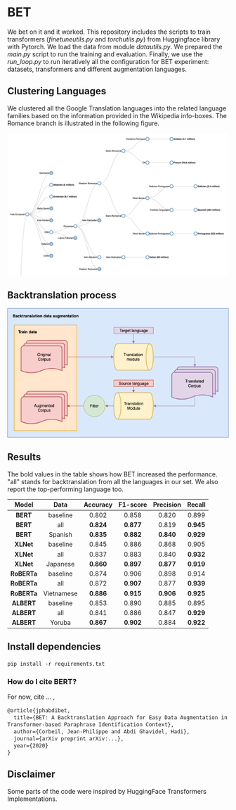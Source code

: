 # BET

We bet on it and it worked. This repository includes the scripts to train transformers (_finetuneutils.py_ and _torchutils.py_) from Huggingface library with Pytorch.
We load the data from module _datautils.py_. We prepared the _main.py_ script to run the training and evaluation.
Finally, we use the _run_loop.py_ to run iteratively all the configuration for BET experiment:
datasets, transformers and different augmentation languages.

## Clustering Languages 

We clustered all the Google Translation languages into the related language families based on the information provided in the Wikipedia info-boxes. The Romance branch is illustrated in the following figure.

![Romance Languages](img/language_family_tree.png) 


## Backtranslation process
![backtranslation data augmentation scheme](img/aug_data.png) 


## Results

The bold values in the table shows how BET increased the performance. "all" stands for backtranslation from all the languages in our set. We also report the top-performing language too.

|  Model  |   Data   |  Accuracy  |   F1-score  | Precision | Recall |
|:-------:|:--------:|:-----:|:-----:|:---------:|:------:|
|   **BERT**   | baseline | 0.802 | 0.858 |   0.820   |  0.899 |
|   **BERT**   |    all   | **0.824** | **0.877** |   0.819   |  **0.945** |
|   **BERT**   |    Spanish    | **0.835** | **0.882** |   **0.840**   |  **0.929** |
|  **XLNet**   | baseline | 0.845 | 0.886 |   0.868   |  0.905 |
|  **XLNet**   |    all   | 0.837 | 0.883 |   0.840   |  **0.932** |
|  **XLNet**   |    Japanese    | **0.860** | **0.897** |   **0.877**   |  **0.919** |
| **RoBERTa**  | baseline | 0.874 | 0.906 |   0.898   |  0.914 |
| **RoBERTa**  |    all   | 0.872 | **0.907** |   0.877   |  **0.939** |
| **RoBERTa**  |    Vietnamese    | **0.886** | **0.915** |   **0.906**   |  **0.925** |
|  **ALBERT**  | baseline | 0.853 | 0.890 |   0.885   |  0.895 |
|  **ALBERT**  |    all   | 0.841 | 0.886 |   0.847   |  **0.929** |
|  **ALBERT**  |    Yoruba    | **0.867** | **0.902** |   0.884   |  **0.922** |



## Install dependencies

    pip install -r requirements.txt
    
### How do I cite BERT?
For now, cite ... ,

    @article{jphabdibet,
      title={BET: A Backtranslation Approach for Easy Data Augmentation in Transformer-based Paraphrase Identification Context},
      author={Corbeil, Jean-Philippe and Abdi Ghavidel, Hadi},
      journal={arXiv preprint arXiv:...},
      year={2020}
    }

## Disclaimer

Some parts of the code were inspired by HuggingFace Transformers Implementations.
